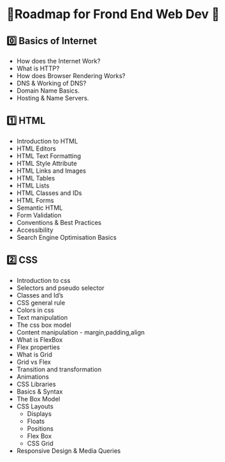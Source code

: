 # 📕Roadmap for Frond End Web Dev 📕

## 0️⃣ Basics of Internet
- How does the Internet Work?
- What is HTTP?
- How does Browser Rendering Works?
- DNS & Working of DNS?
- Domain Name Basics.
- Hosting & Name Servers.

## 1️⃣ HTML
- Introduction to HTML
- HTML Editors
- HTML Text Formatting
- HTML Style Attribute
- HTML Links and Images
- HTML Tables
- HTML Lists
- HTML Classes and IDs
- HTML Forms
- Semantic HTML
- Form Validation
- Conventions & Best Practices
- Accessibility
- Search Engine Optimisation Basics

## 2️⃣ CSS
- Introduction to css
- Selectors and pseudo selector
- Classes and Id’s
- CSS general rule
- Colors in css
- Text manipulation
- The css box model
- Content manipulation - margin,padding,align
- What is FlexBox
- Flex properties
- What is Grid
- Grid vs Flex
- Transition and transformation
- Animations
- CSS Libraries
- Basics & Syntax
- The Box Model
- CSS Layouts
   * Displays
   * Floats
   * Positions
   * Flex Box
   * CSS Grid
- Responsive Design & Media Queries




